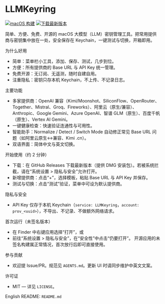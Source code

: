 # LLMKeyring

[![macOS 构建](https://github.com/niehu2018/LLMKeyring/actions/workflows/macos-build.yml/badge.svg?branch=main)](https://github.com/niehu2018/LLMKeyring/actions/workflows/macos-build.yml)
[![下载最新版本](https://img.shields.io/github/v/release/niehu2018/LLMKeyring?label=%E4%B8%8B%E8%BD%BD%E6%9C%80%E6%96%B0%E7%89%88%E6%9C%AC)](https://github.com/niehu2018/LLMKeyring/releases/latest)

简单、方便、免费、开源的 macOS 大模型（LLM）密钥管理工具。把常用提供商与密钥集中放在一处，安全保存在 Keychain，一键测试与切换，开箱即用。

为什么好用
- 简单：菜单栏小工具，添加、保存、测试，几步到位。
- 方便：所有提供商的 Base URL 与 API Key 统一管理。
- 免费开源：无订阅、无遥测，随时自建自用。
- 注重隐私：密钥只存本机 Keychain，不上传、不记录日志。

主要功能
- 多家提供商：OpenAI 兼容（Kimi/Moonshot、SiliconFlow、OpenRouter、Together、Mistral、Groq、Fireworks）、阿里云（原生/兼容）、Anthropic、Google Gemini、Azure OpenAI、智谱 GLM（原生）、百度千帆（原生）、Vertex AI Gemini。
- 一键健康检查：快速验证连通性与可用性。
- 智能助手：Normalize / Detect / Switch Mode 自动修正常见 Base URL 问题（如阿里云原生↔兼容、Kimi .cn）。
- 双语界面：简体中文与英文切换。

开始使用（约 2 分钟）
- 下载：在 GitHub Releases 下载最新版本（提供 DMG 安装包）。若被系统拦截，请在“系统设置 > 隐私与安全”允许打开。
- 新增提供商：点击“+”，选择模板，粘贴 Base URL 与 API Key 并保存。
- 测试与切换：点击“测试”验证，菜单中可设为默认提供商。

隐私与安全
- API Key 仅存于本机 Keychain（`service: LLMKeyring`，`account: prov_<uuid>`），不导出、不记录、不做额外网络请求。

首次运行（未签名版本）
- 在 Finder 中右键应用选择“打开”，或
- 前往“系统设置 > 隐私与安全”，在“安全性”中点击“仍要打开”。
开源应用的未签名构建属正常情况，首次放行后即可直接使用。

参与贡献
- 欢迎提 Issue/PR。规范见 `AGENTS.md`。更新 UI 时请同步维护中英文文案。

许可证
- MIT — 详见 `LICENSE`。

English README: `README.md`

